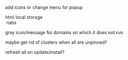 add icons or change menu for popup<br>

html local storage <br>
-tabs<br>

gray icon/message for domains on which it does not run <br>

maybe get rid of clusters when all are unpinned?<br>

refresh all on update/install?<br>

